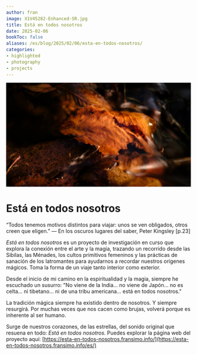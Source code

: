 ```yaml
---
author: fran
image: X1V45282-Enhanced-SR.jpg
title: Está en todos nosotros
date: 2025-02-06
bookToc: false
aliases: /es/blog/2025/02/06/esta-en-todos-nosotros/
categories:
- highlighted
- photography
- projects
---
```


![El susurro de las ninfas](X1V45282-Enhanced-SR.jpg)

# Está en todos nosotros

“Todos tenemos motivos distintos para viajar: unos se ven obligados, otros creen que eligen.”
— En los oscuros lugares del saber, Peter Kingsley [p.23]

_Está en todos nosotros_ es un proyecto de investigación en curso que explora la conexión entre el arte y la magia,
trazando un recorrido desde las Sibilas, las Ménades, los cultos primitivos femeninos y las prácticas de
sanación de los Iatromantes para ayudarnos a recordar nuestros orígenes mágicos. Toma la forma de un viaje tanto
interior como exterior.

Desde el inicio de mi camino en la espiritualidad y la magia, siempre he escuchado un susurro:
"No viene de la India... no viene de Japón… no es celta... ni tibetano... ni de una tribu americana... está en todos
nosotros."

La tradición mágica siempre ha existido dentro de nosotros. Y siempre resurgirá. Por muchas veces que nos cacen como
brujas, volverá porque es inherente al ser humano.

Surge de nuestros corazones, de las estrellas, del sonido original que resuena en todo: _Está en todos nosotros._
Puedes explorar la página web del proyecto aquí: [https://esta-en-todos-nosotros.fransimo.info/](https://esta-en-todos-nosotros.fransimo.info/es/)